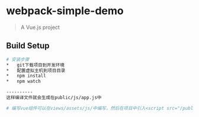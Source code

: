 # webpack-simple-demo

> A Vue.js project

## Build Setup

``` bash
# 安装步骤
*   git下载项目到开发环境
*   配置虚拟主机到项目目录
*   npm install
*	npm watch

----------
这样编译文件就会生成在public/js/app.js中

# 编写vue组件可以在views/assets/js/中编写，然后在项目中引入<script src="/public/js/app.js"></script>


